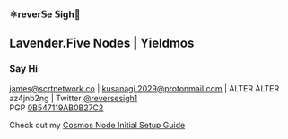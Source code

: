 ### ⚛️rever𝕊e 𝕊igh🧪
## Lavender.Five Nodes | Yieldmos  
  
### Say Hi
james@scrtnetwork.co | kusanagi.2029@protonmail.com | ALTER ALTER az4jnb2ng  | Twitter [@reversesigh1](https://twitter.com/reversesigh1)  
PGP [0B547119AB0B27C2](https://keybase.io/reversesigh)  
  
Check out my [Cosmos Node Initial Setup Guide](https://github.com/reversesigh/cosmos_node-initial_setup) 

